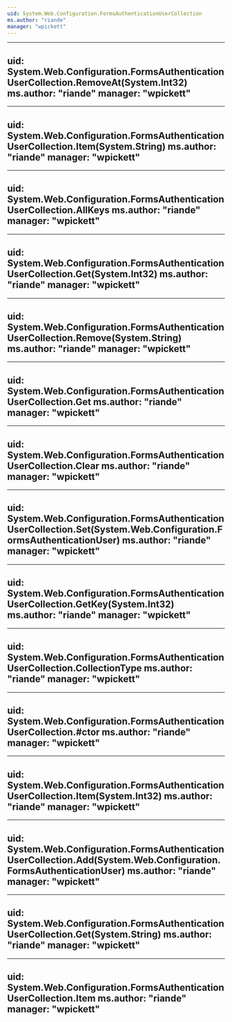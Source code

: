 ```yaml
---
uid: System.Web.Configuration.FormsAuthenticationUserCollection
ms.author: "riande"
manager: "wpickett"
---
```


---
uid: System.Web.Configuration.FormsAuthenticationUserCollection.RemoveAt(System.Int32)
ms.author: "riande"
manager: "wpickett"
---

---
uid: System.Web.Configuration.FormsAuthenticationUserCollection.Item(System.String)
ms.author: "riande"
manager: "wpickett"
---

---
uid: System.Web.Configuration.FormsAuthenticationUserCollection.AllKeys
ms.author: "riande"
manager: "wpickett"
---

---
uid: System.Web.Configuration.FormsAuthenticationUserCollection.Get(System.Int32)
ms.author: "riande"
manager: "wpickett"
---

---
uid: System.Web.Configuration.FormsAuthenticationUserCollection.Remove(System.String)
ms.author: "riande"
manager: "wpickett"
---

---
uid: System.Web.Configuration.FormsAuthenticationUserCollection.Get
ms.author: "riande"
manager: "wpickett"
---

---
uid: System.Web.Configuration.FormsAuthenticationUserCollection.Clear
ms.author: "riande"
manager: "wpickett"
---

---
uid: System.Web.Configuration.FormsAuthenticationUserCollection.Set(System.Web.Configuration.FormsAuthenticationUser)
ms.author: "riande"
manager: "wpickett"
---

---
uid: System.Web.Configuration.FormsAuthenticationUserCollection.GetKey(System.Int32)
ms.author: "riande"
manager: "wpickett"
---

---
uid: System.Web.Configuration.FormsAuthenticationUserCollection.CollectionType
ms.author: "riande"
manager: "wpickett"
---

---
uid: System.Web.Configuration.FormsAuthenticationUserCollection.#ctor
ms.author: "riande"
manager: "wpickett"
---

---
uid: System.Web.Configuration.FormsAuthenticationUserCollection.Item(System.Int32)
ms.author: "riande"
manager: "wpickett"
---

---
uid: System.Web.Configuration.FormsAuthenticationUserCollection.Add(System.Web.Configuration.FormsAuthenticationUser)
ms.author: "riande"
manager: "wpickett"
---

---
uid: System.Web.Configuration.FormsAuthenticationUserCollection.Get(System.String)
ms.author: "riande"
manager: "wpickett"
---

---
uid: System.Web.Configuration.FormsAuthenticationUserCollection.Item
ms.author: "riande"
manager: "wpickett"
---
